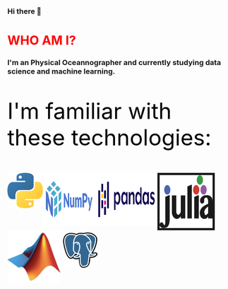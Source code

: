 ### Hi there 👋

<head>
<h1 style="color:red"> WHO AM I? </h1>

<h3> I'm an Physical Oceannographer and currently studying data science and machine learning. </h3>
</head>

<p style="color:black; font-size:50px">I'm familiar with these technologies:</p>
<div align="center">
<img align="left" src="_imgs/python.png" alt="" style="width:80px; height:80px"></img>
<img align="left" src="_imgs/numpy.png" alt="" style="width:120px; height:120px"></img>
<img align="left" src="_imgs/pandas.png" alt="" style="width:140px; height:120px"></img>
<img align="left" src="_imgs/julia.png" alt="" style="width:120px; height:120px" border="5px solid white"></img>
<img align="left" src="_imgs/matlab.png" alt="" style="width:120px; height:120px"></img>
<img align="left" src="_imgs/postgres.png" alt="" style="margin:5px 5px; width:80px; height:80px"></img>
</div>
